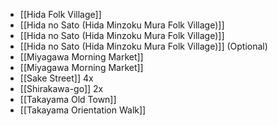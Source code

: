 - [[Hida Folk Village]]
- [[Hida no Sato (Hida Minzoku Mura Folk Village)]]
- [[Hida no Sato (Hida Minzoku Mura Folk Village)]]
- [[Hida no Sato (Hida Minzoku Mura Folk Village)]] (Optional)
- [[Miyagawa Morning Market]]
- [[Miyagawa Morning Market]]
- [[Sake Street]] 4x
- [[Shirakawa-go]] 2x
- [[Takayama Old Town]]
- [[Takayama Orientation Walk]]
